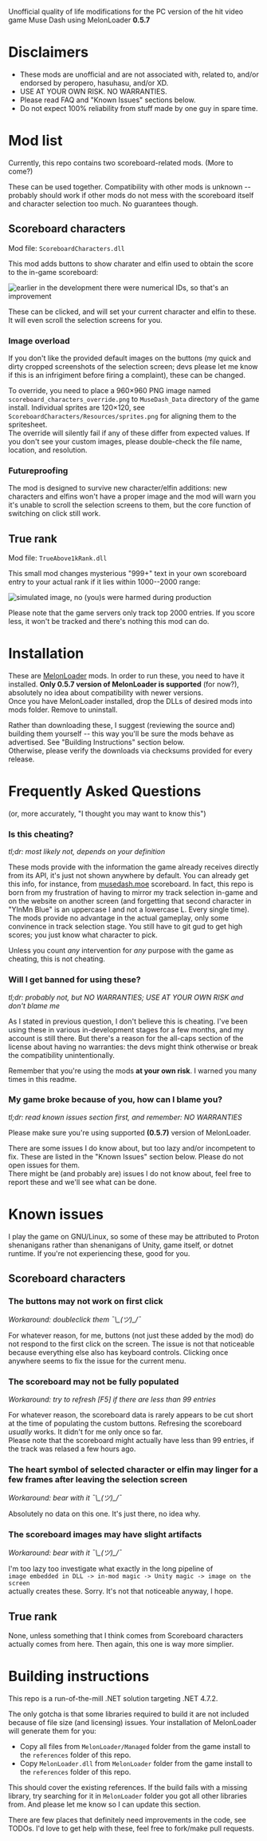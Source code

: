 Unofficial quality of life modifications for the PC version of the hit video game Muse Dash using MelonLoader **0.5.7**

# Disclaimers
* These mods are unofficial and are not associated with, related to, and/or endorsed by peropero, hasuhasu, and/or XD.
* USE AT YOUR OWN RISK. NO WARRANTIES.
* Please read FAQ and "Known Issues" sections below.
* Do not expect 100% reliability from stuff made by one guy in spare time. 

# Mod list
Currently, this repo contains two scoreboard-related mods. (More to come?)  

These can be used together. Compatibility with other mods is unknown -- probably should work if other mods do not mess with the scoreboard itself and character selection too much. No guarantees though.

## Scoreboard characters
Mod file: `ScoreboardCharacters.dll`

This mod adds buttons to show charater and elfin used to obtain the score to the in-game scoreboard:

![earlier in the development there were numerical IDs, so that's an improvement](readme-images/scoreboard-characters.png)

These can be clicked, and will set your current character and elfin to these. It will even scroll the selection screens for you.

### Image overload
If you don't like the provided default images on the buttons (my quick and dirty cropped screenshots of the selection screen; devs please let me know if this is an infrigiment before firing a complaint), these can be changed.

To override, you need to place a 960×960 PNG image named `scoreboard_characters_override.png` to `MuseDash_Data` directory of the game install. Individual sprites are 120×120, see `ScoreboardCharacters/Resources/sprites.png` for aligning them to the spritesheet.  
The override will silently fail if any of these differ from expected values. If you don't see your custom images, please double-check the file name, location, and resolution.

### Futureproofing
The mod is designed to survive new character/elfin additions: new characters and elfins won't have a proper image and the mod will warn you it's unable to scroll the selection screens to them, but the core function of switching on click still work.

## True rank
Mod file: `TrueAbove1kRank.dll`

This small mod changes mysterious "999+" text in your own scoreboard entry to your actual rank if it lies within 1000--2000 range:

![simulated image, no (you)s were harmed during production](readme-images/true-rank-showcase.png)

Please note that the game servers only track top 2000 entries. If you score less, it won't be tracked and there's nothing this mod can do.

# Installation
These are [MelonLoader](https://melonwiki.xyz/) mods. In order to run these, you need to have it installed. **Only 0.5.7 version of MelonLoader is supported** (for now?), absolutely no idea about compatibility with newer versions.  
Once you have MelonLoader installed, drop the DLLs of desired mods into mods folder. Remove to uninstall.

Rather than downloading these, I suggest (reviewing the source and) building them yourself -- this way you'll be sure the mods behave as advertised. See "Building Instructions" section below.  
Otherwise, please verify the downloads via checksums provided for every release.

# Frequently Asked Questions
(or, more accurately, "I thought you may want to know this")
### Is this cheating?
_tl;dr: most likely not, depends on your definition_

These mods provide with the information the game already receives directly from its API, it's just not shown anywhere by default. You can already get this info, for instance, from [musedash.moe](https://musedash.moe/) scoreboard. In fact, this repo is born from my frustration of having to mirror my track selection in-game and on the website on another screen (and forgetting that second character in "YInMn Blue" is an uppercase I and not a lowercase L. Every single time).  
The mods provide no advantage in the actual gameplay, only some convinence in track selection stage. You still have to git gud to get high scores; you just know what character to pick.

Unless you count _any_ intervention for _any_ purpose with the game as cheating, this is not cheating.

### Will I get banned for using these?
_tl;dr: probably not, but NO WARRANTIES; USE AT YOUR OWN RISK and don't blame me_

As I stated in previous question, I don't believe this is cheating. I've been using these in various in-development stages for a few months, and my account is still there. But there's a reason for the all-caps section of the license about having no warranties: the devs might think otherwise or break the compatibility unintentionally.  

Remember that you're using the mods **at your own risk**. I warned you many times in this readme.

### My game broke because of you, how can I blame you?
_tl;dr: read known issues section first, and remember: NO WARRANTIES_

Please make sure you're using supported **(0.5.7)** version of MelonLoader.

There are some issues I do know about, but too lazy and/or incompetent to fix. These are listed in the "Known Issues" section below. Please do not open issues for them.  
There might be (and probably are) issues I do not know about, feel free to report these and we'll see what can be done.

# Known issues
I play the game on GNU/Linux, so some of these may be attributed to Proton shenanigans rather than shenanigans of Unity, game itself, or dotnet runtime. If you're not experiencing these, good for you.

## Scoreboard characters
### The buttons may not work on first click
_Workaround: doubleclick them ¯\\\_(ツ)\_/¯_

For whatever reason, for me, buttons (not just these added by the mod) do not respond to the first click on the screen. The issue is not that noticeable because everything else also has keyboard controls. Clicking once anywhere seems to fix the issue for the current menu.

### The scoreboard may not be fully populated
_Workaround: try to refresh [F5] if there are less than 99 entries_

For whatever reason, the scoreboard data is rarely appears to be cut short at the time of populating the custom buttons. Refresing the scoreboard _usually_ works. It didn't for me only once so far.  
Please note that the scoreboard might actually have less than 99 entries, if the track was relased a few hours ago.

### The heart symbol of selected character or elfin may linger for a few frames after leaving the selection screen
_Workaround: bear with it ¯\\\_(ツ)\_/¯_

Absolutely no data on this one. It's just there, no idea why.

### The scoreboard images may have slight artifacts
_Workaround: bear with it ¯\\\_(ツ)\_/¯_

I'm too lazy too investigate what exactly in the long pipeline of  
`image embedded in DLL -> in-mod magic -> Unity magic -> image on the screen`  
actually creates these. Sorry. It's not that noticeable anyway, I hope.

## True rank
None, unless something that I think comes from Scoreboard characters actually comes from here. Then again, this one is way more simplier.

# Building instructions
This repo is a run-of-the-mill .NET solution targeting .NET 4.7.2.

The only gotcha is that some libraries required to build it are not included because of file size (and licensing) issues. Your installation of MelonLoader will generate them for you:
* Copy all files from `MelonLoader/Managed` folder from the game install to the `references` folder of this repo.
* Copy `MelonLoader.dll` from `MelonLoader` folder from the game install to the `references` folder of this repo.

This should cover the existing references. If the build fails with a missing library, try searching for it in `MelonLoader` folder you got all other libraries from. And please let me know so I can update this section.

There are few places that definitely need improvements in the code, see TODOs. I'd love to get help with these, feel free to fork/make pull requests.
